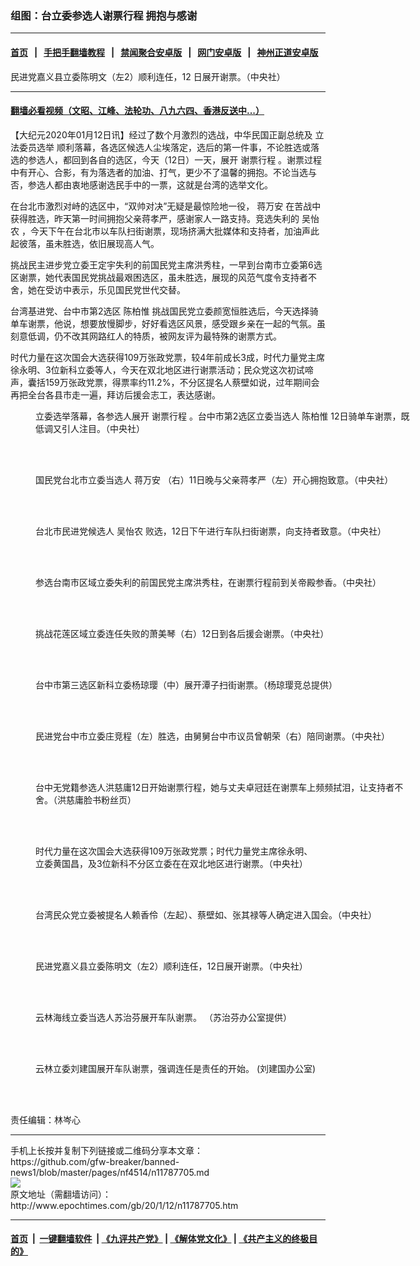### 组图：台立委参选人谢票行程 拥抱与感谢
------------------------

#### [首页](https://github.com/gfw-breaker/banned-news1/blob/master/README.md) &nbsp;&nbsp;|&nbsp;&nbsp; [手把手翻墙教程](https://github.com/gfw-breaker/guides/wiki) &nbsp;&nbsp;|&nbsp;&nbsp; [禁闻聚合安卓版](https://github.com/gfw-breaker/bn-android) &nbsp;&nbsp;|&nbsp;&nbsp; [网门安卓版](https://github.com/oGate2/oGate) &nbsp;&nbsp;|&nbsp;&nbsp; [神州正道安卓版](https://github.com/SzzdOgate/update) 



<div><img alt="" class="aligncenter wp-post-image" src="http://i.epochtimes.com/assets/uploads/2020/01/20200112PHO0035l-600x400.jpg"/>
<div class="red16 caption">
 民进党嘉义县立委陈明文（左2）顺利连任，12
日展开谢票。（中央社）
</div>
</div><hr/>

#### [翻墙必看视频（文昭、江峰、法轮功、八九六四、香港反送中...）](https://github.com/gfw-breaker/banned-news1/blob/master/pages/link3.md)

<div><p>
 【大纪元2020年01月12日讯】经过了数个月激烈的选战，中华民国正副总统及
 <ok href="http://www.epochtimes.com/gb/tag/%E7%AB%8B%E6%B3%95%E5%A7%94%E5%91%98%E9%80%89%E4%B8%BE.html">
  立法委员选举
 </ok>
 顺利落幕，各选区候选人尘埃落定，选后的第一件事，不论胜选或落选的参选人，都回到各自的选区，今天（12日）一天，展开
 <ok href="http://www.epochtimes.com/gb/tag/%E8%B0%A2%E7%A5%A8%E8%A1%8C%E7%A8%8B.html">
  谢票行程
 </ok>
 。谢票过程中有开心、合影，有为落选者的加油、打气，更少不了温馨的拥抱。不论当选与否，参选人都由衷地感谢选民手中的一票，这就是台湾的选举文化。
</p>
<p>
 在台北市激烈对峙的选区中，“双帅对决”无疑是最惊险地一役，
 <ok href="http://www.epochtimes.com/gb/tag/%E8%92%8B%E4%B8%87%E5%AE%89.html">
  蒋万安
 </ok>
 在苦战中获得胜选，昨天第一时间拥抱父亲蒋孝严，感谢家人一路支持。竞选失利的
 <ok href="http://www.epochtimes.com/gb/tag/%E5%90%B4%E6%80%A1%E5%86%9C.html">
  吴怡农
 </ok>
 ，今天下午在台北市以车队扫街谢票，现场挤满大批媒体和支持者，加油声此起彼落，虽未胜选，依旧展现高人气。
</p>
<p>
 挑战民主进步党立委王定宇失利的前国民党主席洪秀柱，一早到台南市立委第6选区谢票，她代表国民党挑战最艰困选区，虽未胜选，展现的风范气度令支持者不舍，她在受访中表示，乐见国民党世代交替。
</p>
<p>
 台湾基进党、台中市第2选区
 <ok href="http://www.epochtimes.com/gb/tag/%E9%99%88%E6%9F%8F%E6%83%9F.html">
  陈柏惟
 </ok>
 挑战国民党立委颜宽恒胜选后，今天选择骑单车谢票，他说，想要放慢脚步，好好看选区风景，感受跟乡亲在一起的气氛。虽刻意低调，仍不改其网路红人的特质，被网友评为最特殊的谢票方式。
</p>
<p>
 时代力量在这次国会大选获得109万张政党票，较4年前成长3成，时代力量党主席徐永明、3位新科立委等人，今天在双北地区进行谢票活动；民众党这次初试啼声，囊括159万张政党票，得票率约11.2%，不分区提名人蔡壁如说，过年期间会再把全台各县市走一遍，拜访后援会志工，表达感谢。
</p>
<figure class="wp-caption aligncenter" id="attachment_11787727" style="width: 600px">
 <ok href="http://i.epochtimes.com/assets/uploads/2020/01/20200112PHO0082l-e1578830567226.jpg">
  <img alt="" class="size-large wp-image-11787727" src="http://i.epochtimes.com/assets/uploads/2020/01/20200112PHO0082l-600x450.jpg"/>
 </ok>
 <br/><figcaption class="wp-caption-text">
  立委选举落幕，各参选人展开
  <ok href="http://www.epochtimes.com/gb/tag/%E8%B0%A2%E7%A5%A8%E8%A1%8C%E7%A8%8B.html">
   谢票行程
  </ok>
  。台中市第2选区立委当选人
  <ok href="http://www.epochtimes.com/gb/tag/%E9%99%88%E6%9F%8F%E6%83%9F.html">
   陈柏惟
  </ok>
  12日骑单车谢票，既低调又引人注目。（中央社）
 </figcaption><br/>
</figure><br/>
<figure class="wp-caption aligncenter" id="attachment_11787753" style="width: 600px">
 <ok href="http://i.epochtimes.com/assets/uploads/2020/01/20200111PHO0190l.jpg">
  <img alt="" class="wp-image-11787753 size-large" src="http://i.epochtimes.com/assets/uploads/2020/01/20200111PHO0190l-600x423.jpg"/>
 </ok>
 <br/><figcaption class="wp-caption-text">
  国民党台北市立委当选人
  <ok href="http://www.epochtimes.com/gb/tag/%E8%92%8B%E4%B8%87%E5%AE%89.html">
   蒋万安
  </ok>
  （右）11日晚与父亲蒋孝严（左）开心拥抱致意。（中央社）
 </figcaption><br/>
</figure><br/>
<figure class="wp-caption aligncenter" id="attachment_11787759" style="width: 600px">
 <ok href="http://i.epochtimes.com/assets/uploads/2020/01/20200112PHO0088l.jpg">
  <img alt="" class="wp-image-11787759 size-large" src="http://i.epochtimes.com/assets/uploads/2020/01/20200112PHO0088l-600x423.jpg"/>
 </ok>
 <br/><figcaption class="wp-caption-text">
  台北市民进党候选人
  <ok href="http://www.epochtimes.com/gb/tag/%E5%90%B4%E6%80%A1%E5%86%9C.html">
   吴怡农
  </ok>
  败选，12日下午进行车队扫街谢票，向支持者致意。（中央社）
 </figcaption><br/>
</figure><br/>
<figure class="wp-caption aligncenter" id="attachment_11787762" style="width: 600px">
 <ok href="http://i.epochtimes.com/assets/uploads/2020/01/20200112PHO0045l.jpg">
  <img alt="" class="wp-image-11787762 size-large" src="http://i.epochtimes.com/assets/uploads/2020/01/20200112PHO0045l-600x400.jpg"/>
 </ok>
 <br/><figcaption class="wp-caption-text">
  参选台南市区域立委失利的前国民党主席洪秀柱，在谢票行程前到关帝殿参香。（中央社）
 </figcaption><br/>
</figure><br/>
<figure class="wp-caption aligncenter" id="attachment_11787767" style="width: 600px">
 <ok href="http://i.epochtimes.com/assets/uploads/2020/01/20200112PHO0054l.jpg">
  <img alt="" class="wp-image-11787767 size-large" src="http://i.epochtimes.com/assets/uploads/2020/01/20200112PHO0054l-600x450.jpg"/>
 </ok>
 <br/><figcaption class="wp-caption-text">
  挑战花莲区域立委连任失败的萧美琴（右）12日到各后援会谢票。（中央社）
 </figcaption><br/>
</figure><br/>
<figure class="wp-caption aligncenter" id="attachment_11787773" style="width: 600px">
 <ok href="http://i.epochtimes.com/assets/uploads/2020/01/20200112001487.jpg">
  <img alt="" class="wp-image-11787773 size-large" src="http://i.epochtimes.com/assets/uploads/2020/01/20200112001487-600x449.jpg"/>
 </ok>
 <br/><figcaption class="wp-caption-text">
  台中市第三选区新科立委杨琼璎（中）展开潭子扫街谢票。（杨琼璎竞总提供）
 </figcaption><br/>
</figure><br/>
<figure class="wp-caption aligncenter" id="attachment_11787781" style="width: 600px">
 <ok href="http://i.epochtimes.com/assets/uploads/2020/01/20200112PHO0101l.jpg">
  <img alt="" class="size-large wp-image-11787781" src="http://i.epochtimes.com/assets/uploads/2020/01/20200112PHO0101l-600x428.jpg"/>
 </ok>
 <br/><figcaption class="wp-caption-text">
  民进党台中市立委庄竞程（左）胜选，由舅舅台中市议员曾朝荣（右）陪同谢票。（中央社）
 </figcaption><br/>
</figure><br/>
<figure class="wp-caption aligncenter" id="attachment_11787805" style="width: 600px">
 <ok href="http://i.epochtimes.com/assets/uploads/2020/01/d4643692.jpg">
  <img alt="" class="wp-image-11787805 size-large" src="http://i.epochtimes.com/assets/uploads/2020/01/d4643692-600x426.jpg"/>
 </ok>
 <br/><figcaption class="wp-caption-text">
  台中无党籍参选人洪慈庸12日开始谢票行程，她与丈夫卓冠廷在谢票车上频频拭泪，让支持者不舍。（洪慈庸脸书粉丝页）
 </figcaption><br/>
</figure><br/>
<figure class="wp-caption aligncenter" id="attachment_11787791" style="width: 450px">
 <ok href="http://i.epochtimes.com/assets/uploads/2020/01/20200112PHO0087l.jpg">
  <img alt="" class="wp-image-11787791 size-medium" src="http://i.epochtimes.com/assets/uploads/2020/01/20200112PHO0087l-450x600.jpg"/>
 </ok>
 <br/><figcaption class="wp-caption-text">
  时代力量在这次国会大选获得109万张政党票；时代力量党主席徐永明、立委黄国昌，及3位新科不分区立委在在双北地区进行谢票。（中央社）
 </figcaption><br/>
</figure><br/>
<figure class="wp-caption aligncenter" id="attachment_11787924" style="width: 600px">
 <ok href="http://i.epochtimes.com/assets/uploads/2020/01/20200112PHO0033l.jpg">
  <img alt="" class="wp-image-11787924 size-large" src="http://i.epochtimes.com/assets/uploads/2020/01/20200112PHO0033l-600x450.jpg"/>
 </ok>
 <br/><figcaption class="wp-caption-text">
  台湾民众党立委被提名人赖香伶（左起）、蔡壁如、张其禄等人确定进入国会。（中央社）
 </figcaption><br/>
</figure><br/>
<figure class="wp-caption aligncenter" id="attachment_11787812" style="width: 600px">
 <ok href="http://i.epochtimes.com/assets/uploads/2020/01/20200112PHO0035l.jpg">
  <img alt="" class="wp-image-11787812 size-large" src="http://i.epochtimes.com/assets/uploads/2020/01/20200112PHO0035l-600x407.jpg"/>
 </ok>
 <br/><figcaption class="wp-caption-text">
  民进党嘉义县立委陈明文（左2）顺利连任，12日展开谢票。（中央社）
 </figcaption><br/>
</figure><br/>
<figure class="wp-caption aligncenter" id="attachment_11787912" style="width: 600px">
 <ok href="http://i.epochtimes.com/assets/uploads/2020/01/82079629_2511743788954470_7545825091699867648_n.jpg">
  <img alt="" class="wp-image-11787912 size-large" src="http://i.epochtimes.com/assets/uploads/2020/01/82079629_2511743788954470_7545825091699867648_n-600x498.jpg"/>
 </ok>
 <br/><figcaption class="wp-caption-text">
  云林海线立委当选人苏治芬展开车队谢票。 （苏治芬办公室提供）
 </figcaption><br/>
</figure><br/>
<figure class="wp-caption aligncenter" id="attachment_11787917" style="width: 600px">
 <ok href="http://i.epochtimes.com/assets/uploads/2020/01/d20e5a479e9af1ff9e56ee41e54db01f-1.jpg">
  <img alt="" class="wp-image-11787917 size-large" src="http://i.epochtimes.com/assets/uploads/2020/01/d20e5a479e9af1ff9e56ee41e54db01f-1-600x450.jpg"/>
 </ok>
 <br/><figcaption class="wp-caption-text">
  云林立委刘建国展开车队谢票，强调连任是责任的开始。 (刘建国办公室)
 </figcaption><br/>
</figure><br/>
<p>
 责任编辑：林岑心
</p>
</div>
<hr/>
手机上长按并复制下列链接或二维码分享本文章：<br/>
https://github.com/gfw-breaker/banned-news1/blob/master/pages/nf4514/n11787705.md <br/>
<a href='https://github.com/gfw-breaker/banned-news1/blob/master/pages/nf4514/n11787705.md'><img src='https://github.com/gfw-breaker/banned-news1/blob/master/pages/nf4514/n11787705.md.png'/></a> <br/>
原文地址（需翻墙访问）：http://www.epochtimes.com/gb/20/1/12/n11787705.htm


------------------------
#### [首页](https://github.com/gfw-breaker/banned-news1/blob/master/README.md) &nbsp;|&nbsp; [一键翻墙软件](https://github.com/gfw-breaker/nogfw/blob/master/README.md) &nbsp;| [《九评共产党》](https://github.com/gfw-breaker/9ping.md/blob/master/README.md#九评之一评共产党是什么) | [《解体党文化》](https://github.com/gfw-breaker/jtdwh.md/blob/master/README.md) | [《共产主义的终极目的》](https://github.com/gfw-breaker/gczydzjmd.md/blob/master/README.md)


<img src='http://gfw-breaker.win/banned-news/pages/nf4514/n11787705.md' width='0px' height='0px'/>